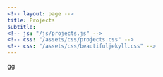 ```yaml
---
<!-- layout: page -->
title: Projects
subtitle: 
<!-- js: "/js/projects.js" -->
<!-- css: "/assets/css/projects.css" -->
<!-- css: "/assets/css/beautifuljekyll.css" -->
---
```


<style>
	table {
	  /*border-collapse: collapse;
	  width: 100%;
	  height:200px;*/
	  /*background-color: #111111; */
	  position: relative;
	  /*color:white;*/
	}

	th, tr, td {
	  /*padding: 0px;*/
	  text-align: center;
	  /*border-bottom: 1px solid #ddd;*/
	  /*max-width: 55px;*/
	  /*height:100%;*/
	  background-color: #111111; 
	  
	}

	img {
	  width: 300px;
	  height:180px;  
	  vertical-align:top; 
	}

	.center{
		margin: auto;
		/*padding: 40px;*/
		display: flex;
  		justify-content: center;
	}

	#DivImage{	
			
  		justify-content: center;
  		border: 3px solid #73AD21;
  		display: block;
		width: 100%;
		height: 100%;
		margin: 0;
		padding: 0;
		text-align: center;
	}
</style>

<script src="https://ajax.googleapis.com/ajax/libs/jquery/2.1.1/jquery.min.js"></script>

<div id="container">
  <div id="output">gg</div>
  <div id="output2"></div>
</div>

<script>
   
  function tableCreate(table_id,rows,cols){
    var body = document.body;
    tbl = document.createElement('table');
    tbl.id = table_id;

    var total_rows = Math.round(rows/2);
  
    for(var i = 0; i < total_rows; i++){
        var tr = tbl.insertRow();           
        for(var j = 0; j < cols; j++){            
            if(i == total_rows){   
            var td = tr.insertCell();               
                break;                
                
            } else {            
                var td = tr.insertCell();
                if(i == total_rows ){
                    td.setAttribute('rowSpan', '2');  
                    
                }
            }            
        }       
        
    }
    return tbl;
}
  
</script>

<script>
	function groupTable(input_list){
		tbl_element = tableCreate('table_cv',input_list.length,2);
		
		var i = 0, len = input_list.length;
		var row = 0;
    	var col = 0; 
		
	  while (i < len) {
		value = input_list[i];
		
		if (col == 0){

	            
	        var div1 = document.createElement("div");  
	        var div2 = document.createElement("div"); 
	        var div3 = document.createElement("div"); 

	          div1.id = "DivImage";

	          // div1.classList.add('center');
	          div2.classList.add('center');
	          div3.classList.add('center');								

	          var td = tbl_element.rows[row].cells[0];
							console.log("yeah3");
	          var img = document.createElement("img"); 							
							
	          img.src = value.images;              
	          img.onclick = function() {
	            window.location.href = value.url;
	          }
							
	          var a = document.createElement('a');
	          var linkText = document.createTextNode(value.name);
	          a.appendChild(linkText);
	              a.title = value.name;
	              a.href = value.url;
	              div1.appendChild(img);
	              div2.appendChild(a);              
	              div3.appendChild(document.createTextNode(value.description));
	              td.appendChild(div1)
	              td.appendChild(div2)
	              td.appendChild(div3)
	              col++;  

	            
            }else{
              var div1 = document.createElement("div");  
              var div2 = document.createElement("div"); 
              var div3 = document.createElement("div");

              div1.id = "DivImage";   

              div2.classList.add('center');
              div3.classList.add('center');
							console.log("gh");

              var td = tbl_element.rows[row].cells[1];
							console.log("gh");
              var img = document.createElement("img");
              img.src = value.images;
              var a = document.createElement('a');
              var linkText = document.createTextNode(value.name);
              a.appendChild(linkText);
              a.title = value.name;
              a.href = value.url;
              
              div1.appendChild(img);
              div2.appendChild(a);
              div3.appendChild(document.createTextNode(value.description));
              td.appendChild(div1)
              td.appendChild(div2)
              td.appendChild(div3)
              

              col=0;
              row++;        
            
            }
			i++;

	  }	
		return tbl_element;
		
	}
</script>


<script>

  function tableFillData(){
    var url = "https://danieltobon43.pythonanywhere.com/projects";     

    $.ajax({
      method: "GET",
      cache: false,
      url: url,
      dataType: "json",
      success: function(data) {

        var key=0
        var rows = 0;
        for(key in data.projects) {
          if(data.projects.hasOwnProperty(key)) {
            rows++;
          }
        }
        
        console.log(rows);     
        data = JSON.stringify([data.projects]);    
        data = JSON.parse(data);
        
        table = tableCreate("table",rows,2);
        
        var row = 0;
        var col = 0;  

        var list_cv_projects = [];
        data.forEach(obj => {
          Object.entries(obj).forEach(([key, value]) => {
          		if (value.topics.includes('opencv')){
						console.log("repo: " + value.name + " has topic: opencv");
						list_cv_projects.push(value);
					}          	
          }); 
        });

        var sub_title = document.createElement('h');
        sub_title = "Computer Vision";
        document.getElementById('output').appendChild(sub_title);

        tbl2 = groupTable(list_cv_projects);
		document.getElementById('output').appendChild(tbl2);

		sub_title = "Others";
        document.getElementById('output').appendChild(sub_title);


        data.forEach(obj => {
          Object.entries(obj).forEach(([key, value]) => {

          	

          		if(value.name=='danieltobon43.github.io' || value.name == 'danielTobon43'){
          			return;
          		}
                      
	            if (col == 0){
	            
	              var div1 = document.createElement("div");  
	              var div2 = document.createElement("div"); 
	              var div3 = document.createElement("div"); 

	              div1.id = "DivImage";

	              // div1.classList.add('center');
	              div2.classList.add('center');
	              div3.classList.add('center');

	              var td = table.rows[row].cells[0];
	              var img = document.createElement("img");             
	              img.src = value.images;              
	              img.onclick = function() {
	                window.location.href = value.url;
	              }
	              var a = document.createElement('a');
	              var linkText = document.createTextNode(value.name);
	              a.appendChild(linkText);
	              a.title = value.name;
	              a.href = value.url;
	              div1.appendChild(img);
	              div2.appendChild(a);              
	              div3.appendChild(document.createTextNode(value.description));
	              td.appendChild(div1)
	              td.appendChild(div2)
	              td.appendChild(div3)
	              col++;  
	            
	            }else{
	              var div1 = document.createElement("div");  
	              var div2 = document.createElement("div"); 
	              var div3 = document.createElement("div");

	              div1.id = "DivImage";   

	              div2.classList.add('center');
	              div3.classList.add('center');

	              var td = table.rows[row].cells[1];
	              var img = document.createElement("img");
	              img.src = value.images;
	              var a = document.createElement('a');
	              var linkText = document.createTextNode(value.name);
	              a.appendChild(linkText);
	              a.title = value.name;
	              a.href = value.url;
	              
	              div1.appendChild(img);
	              div2.appendChild(a);
	              div3.appendChild(document.createTextNode(value.description));
	              td.appendChild(div1)
	              td.appendChild(div2)
	              td.appendChild(div3)
	              
	             
	              col=0;
	              row++;        
	            
	            }       

          	

          	
          }); 
        }); 

      
        // document.body.appendChild(table);     
        document.getElementById('output').appendChild(table)
        // document.getElementById('output').innerHTML = table;
      },
      error: function(error) {
        //What do you want to do with the error?
        document.getElementById('output2').innerHTML = "error nene";
      },
    }); 

  }
  

 tableFillData(); 
</script>

<script>
  function urlRepo(text,url) {
  var str = text;
  var result = str.link(url);
  return result;
}
</script>




